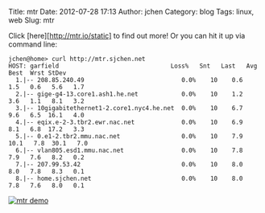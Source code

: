 Title: mtr
Date: 2012-07-28 17:13
Author: jchen
Category: blog
Tags: linux, web
Slug: mtr

Click [here][http://mtr.io/static] to find out more! Or you can hit it up via command line:

```
jchen@home> curl http://mtr.sjchen.net
HOST: garfield                               Loss%   Snt   Last   Avg  Best  Wrst StDev
  1.|-- 208.85.240.49                           0.0%    10    0.6   1.5   0.6   5.6   1.7
  2.|-- gige-g4-13.core1.ash1.he.net            0.0%    10    1.2   3.6   1.1   8.1   3.2
  3.|-- 10gigabitethernet1-2.core1.nyc4.he.net  0.0%    10    6.7   9.6   6.5  16.1   4.0
  4.|-- eqix.e-2-3.tbr2.ewr.nac.net             0.0%    10    6.9   8.1   6.8  17.2   3.3
  5.|-- 0.e1-2.tbr2.mmu.nac.net                 0.0%    10    7.9  10.1   7.8  30.1   7.0
  6.|-- vlan805.esd1.mmu.nac.net                0.0%    10    7.8   7.9   7.6   8.2   0.2
  7.|-- 207.99.53.42                            0.0%    10    8.0   8.0   7.8   8.3   0.1
  8.|-- home.sjchen.net                         0.0%    10    8.0   7.8   7.6   8.0   0.1
```

[![mtr demo](./thumbs/mtrdemo_thumbnail_wide.png)](./img/mtrdemo.png)

